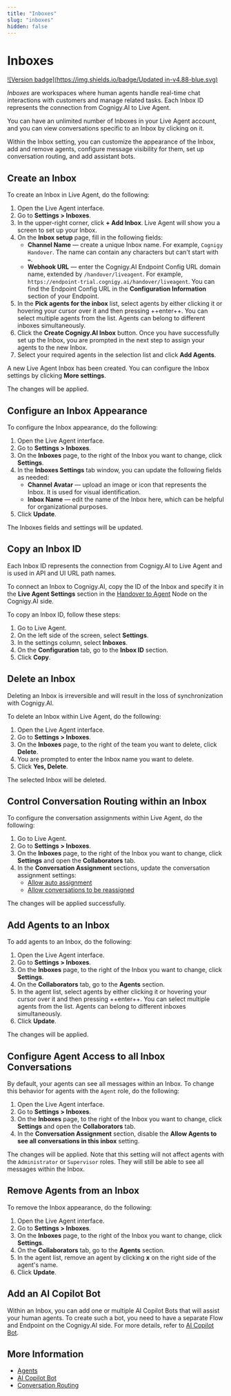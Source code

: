 ```yaml
---
title: "Inboxes" 
slug: "inboxes" 
hidden: false 
---
```


# Inboxes

[![Version badge](https://img.shields.io/badge/Updated in-v4.88-blue.svg)](../../release-notes/4.88.md)

_Inboxes_ are workspaces where human agents handle real-time chat interactions with customers and manage related tasks. Each Inbox ID represents the connection from Cognigy.AI to Live Agent. 

You can have an unlimited number of Inboxes in your Live Agent account, and you can view conversations specific to an Inbox by clicking on it. 

Within the Inbox setting, you can customize the appearance of the Inbox, add and remove agents,
configure message visibility for them, set up conversation routing, and add assistant bots.

## Create an Inbox

To create an Inbox in Live Agent, do the following:

1. Open the Live Agent interface. 
2. Go to **Settings > Inboxes**.
3. In the upper-right corner, click **+ Add Inbox**. Live Agent will show you a screen to set up your Inbox. 
4. On the **Inbox setup** page, fill in the following fields:
    - **Channel Name** — create a unique Inbox name. For example, `Cognigy Handover`. The name can contain any characters but can't start with `=`.
    - **Webhook URL** — enter the Cognigy.AI Endpoint Config URL domain name, extended by `/handover/liveagent`. For example, `https://endpoint-trial.cognigy.ai/handover/liveagent`. You can find the Endpoint Config URL in the **Configuration Information** section of your Endpoint.
5. In the **Pick agents for the inbox** list, select agents by either clicking it or hovering your cursor over it and then pressing ++enter++. You can select multiple agents from the list. Agents can belong to different inboxes simultaneously.
6. Click the **Create Cognigy.AI Inbox** button. Once you have successfully set up the Inbox, you are prompted in the next step to assign your agents to the new Inbox.
7. Select your required agents in the selection list and click **Add Agents**.

A new Live Agent Inbox has been created. You can configure the Inbox settings by clicking **More settings**.

The changes will be applied.

## Configure an Inbox Appearance

To configure the Inbox appearance, do the following:

1. Open the Live Agent interface.
2. Go to **Settings > Inboxes**. 
3. On the **Inboxes** page, to the right of the Inbox you want to change, click **Settings**. 
4. In the **Inboxes Settings** tab window, you can update the following fields as needed:
    - **Channel Avatar** — upload an image or icon that represents the Inbox. It is used for visual identification. 
    - **Inbox Name** — edit the name of the Inbox here, which can be helpful for organizational purposes.
5. Click **Update**.

The Inboxes fields and settings will be updated.

## Copy an Inbox ID

Each Inbox ID represents the connection from Cognigy.AI to Live Agent and is used in API and UI URL path names.

To connect an Inbox to Cognigy.AI,
copy the ID of the Inbox
and specify it in the **Live Agent Settings** section in the [Handover to Agent](../../ai/build/node-reference/service/handover-to-agent.md) Node on the Cognigy.AI side.

To copy an Inbox ID, follow these steps:

1. Go to Live Agent.
2. On the left side of the screen, select **Settings**.
3. In the settings column, select **Inboxes**.
4. On the **Configuration** tab, go to the **Inbox ID** section.
5. Click **Copy**.

## Delete an Inbox

Deleting an Inbox is irreversible and will result in the loss of synchronization with Cognigy.AI.

To delete an Inbox within Live Agent, do the following:

1. Open the Live Agent interface.
2. Go to **Settings > Inboxes**. 
3. On the **Inboxes** page, to the right of the team you want to delete, click **Delete**. 
4. You are prompted to enter the Inbox name you want to delete. 
5. Click **Yes, Delete**.

The selected Inbox will be deleted.

## Control Conversation Routing within an Inbox

To configure the conversation assignments within Live Agent, do the following:

1. Go to Live Agent.
2. Go to **Settings > Inboxes**. 
3. On the **Inboxes** page, to the right of the Inbox you want to change, click **Settings** and open the **Collaborators** tab. 
4. In the **Conversation Assignment** sections, update the conversation assignment settings:
    - [Allow auto assignment](../conversation/conversation-routing/automatic-mode.md#automatic-assignment)
    - [Allow conversations to be reassigned](../conversation/conversation-routing/automatic-mode.md#automatic-reassignment)

The changes will be applied successfully.

## Add Agents to an Inbox

To add agents to an Inbox, do the following:

1. Open the Live Agent interface.
2. Go to **Settings > Inboxes**.
3. On the **Inboxes** page, to the right of the Inbox you want to change, click **Settings**.
4. On the **Collaborators** tab, go to the **Agents** section.
5. In the agent list, select agents by either clicking it or hovering your cursor over it and then pressing ++enter++. You can select multiple agents from the list. Agents can belong to different inboxes simultaneously.
6. Click **Update**.

The changes will be applied.

## Configure Agent Access to all Inbox Conversations

By default, your agents can see all messages within an Inbox. 
To change this behavior for agents with the `Agent` role, do the following:

1. Open the Live Agent interface.
2. Go to **Settings > Inboxes**.
3. On the **Inboxes** page, to the right of the Inbox you want to change, click **Settings** and open the **Collaborators** tab.
4. In the **Conversation Assignment** section, disable the **Allow Agents to see all conversations in this inbox** setting.

The changes will be applied. Note that this setting will not affect agents with the `Administrator` or `Supervisor` roles.
They will still be able to see all messages within the Inbox.

## Remove Agents from an Inbox

To remove the Inbox appearance, do the following:

1. Open the Live Agent interface.
2. Go to **Settings > Inboxes**.
3. On the **Inboxes** page, to the right of the Inbox you want to change, click **Settings**.
4. On the **Collaborators** tab, go to the **Agents** section.
5. In the agent list, remove an agent by clicking **x** on the right side of the agent's name.
6. Click **Update**.

## Add an AI Copilot Bot 

Within an Inbox, you can add one or multiple AI Copilot Bots that will assist your human agents.
To create such a bot, you need to have a separate Flow and Endpoint on the Cognigy.AI side.
For more details, refer to [AI Copilot Bot](../assistants/ai-copilot-bot.md). 

## More Information

- [Agents](agents.md)
- [AI Copilot Bot](../assistants/ai-copilot-bot.md)
- [Conversation Routing](../conversation/conversation-routing/overview.md)
